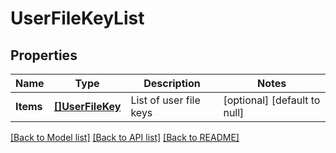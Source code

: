 # UserFileKeyList

## Properties
Name | Type | Description | Notes
------------ | ------------- | ------------- | -------------
**Items** | [**[]UserFileKey**](UserFileKey.md) | List of user file keys | [optional] [default to null]

[[Back to Model list]](../README.md#documentation-for-models) [[Back to API list]](../README.md#documentation-for-api-endpoints) [[Back to README]](../README.md)

